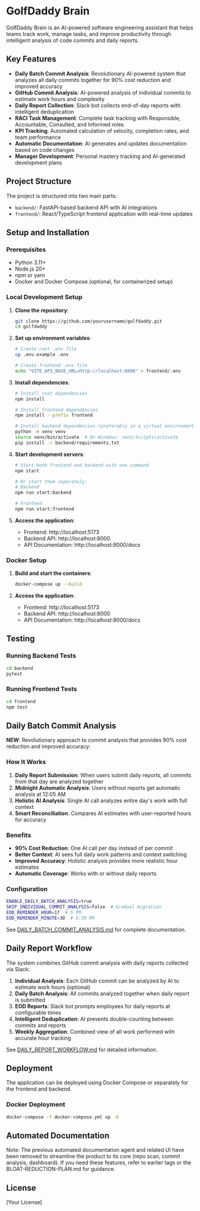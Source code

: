 # GolfDaddy Brain

GolfDaddy Brain is an AI-powered software engineering assistant that helps teams track work, manage tasks, and improve productivity through intelligent analysis of code commits and daily reports.

## Key Features

- **Daily Batch Commit Analysis**: Revolutionary AI-powered system that analyzes all daily commits together for 90% cost reduction and improved accuracy
- **GitHub Commit Analysis**: AI-powered analysis of individual commits to estimate work hours and complexity
- **Daily Report Collection**: Slack bot collects end-of-day reports with intelligent deduplication
- **RACI Task Management**: Complete task tracking with Responsible, Accountable, Consulted, and Informed roles
- **KPI Tracking**: Automated calculation of velocity, completion rates, and team performance
- **Automatic Documentation**: AI generates and updates documentation based on code changes
- **Manager Development**: Personal mastery tracking and AI-generated development plans

## Project Structure

The project is structured into two main parts:

- `backend/`: FastAPI-based backend API with AI integrations
- `frontend/`: React/TypeScript frontend application with real-time updates

## Setup and Installation

### Prerequisites

- Python 3.11+
- Node.js 20+
- npm or yarn
- Docker and Docker Compose (optional, for containerized setup)

### Local Development Setup

1. **Clone the repository**:
   ```bash
   git clone https://github.com/yourusername/golfdaddy.git
   cd golfdaddy
   ```

2. **Set up environment variables**:
   ```bash
   # Create root .env file
   cp .env.example .env
   
   # Create frontend .env file
   echo "VITE_API_BASE_URL=http://localhost:8000" > frontend/.env
   ```

3. **Install dependencies**:
   ```bash
   # Install root dependencies
   npm install
   
   # Install frontend dependencies
   npm install --prefix frontend
   
   # Install backend dependencies (preferably in a virtual environment)
   python -m venv venv
   source venv/bin/activate  # On Windows: venv\Scripts\activate
   pip install -r backend/requirements.txt
   ```

4. **Start development servers**:
   ```bash
   # Start both frontend and backend with one command
   npm start
   
   # Or start them separately:
   # Backend
   npm run start:backend
   
   # Frontend
   npm run start:frontend
   ```

5. **Access the application**:
   - Frontend: http://localhost:5173
   - Backend API: http://localhost:8000
   - API Documentation: http://localhost:8000/docs

### Docker Setup

1. **Build and start the containers**:
   ```bash
   docker-compose up --build
   ```

2. **Access the application**:
   - Frontend: http://localhost:5173
   - Backend API: http://localhost:8000
   - API Documentation: http://localhost:8000/docs

## Testing

### Running Backend Tests

```bash
cd backend
pytest
```

### Running Frontend Tests

```bash
cd frontend
npm test
```

## Daily Batch Commit Analysis

**NEW**: Revolutionary approach to commit analysis that provides 90% cost reduction and improved accuracy:

### How It Works
1. **Daily Report Submission**: When users submit daily reports, all commits from that day are analyzed together
2. **Midnight Automatic Analysis**: Users without reports get automatic analysis at 12:05 AM
3. **Holistic AI Analysis**: Single AI call analyzes entire day's work with full context
4. **Smart Reconciliation**: Compares AI estimates with user-reported hours for accuracy

### Benefits
- **90% Cost Reduction**: One AI call per day instead of per commit
- **Better Context**: AI sees full daily work patterns and context switching
- **Improved Accuracy**: Holistic analysis provides more realistic hour estimates
- **Automatic Coverage**: Works with or without daily reports

### Configuration
```bash
ENABLE_DAILY_BATCH_ANALYSIS=true
SKIP_INDIVIDUAL_COMMIT_ANALYSIS=false  # Gradual migration
EOD_REMINDER_HOUR=17  # 5 PM
EOD_REMINDER_MINUTE=30  # 5:30 PM
```

See [DAILY_BATCH_COMMIT_ANALYSIS.md](./claude_docs/DAILY_BATCH_COMMIT_ANALYSIS.md) for complete documentation.

## Daily Report Workflow

The system combines GitHub commit analysis with daily reports collected via Slack:

1. **Individual Analysis**: Each GitHub commit can be analyzed by AI to estimate work hours (optional)
2. **Daily Batch Analysis**: All commits analyzed together when daily report is submitted
3. **EOD Reports**: Slack bot prompts employees for daily reports at configurable times
4. **Intelligent Deduplication**: AI prevents double-counting between commits and reports
5. **Weekly Aggregation**: Combined view of all work performed with accurate hour tracking

See [DAILY_REPORT_WORKFLOW.md](./DAILY_REPORT_WORKFLOW.md) for detailed information.

## Deployment

The application can be deployed using Docker Compose or separately for the frontend and backend.

### Docker Deployment

```bash
docker-compose -f docker-compose.yml up -d
```

## Automated Documentation

Note: The previous automated documentation agent and related UI have been removed to streamline the product to its core (repo scan, commit analysis, dashboard). If you need these features, refer to earlier tags or the BLOAT-REDUCTION-PLAN.md for guidance.


## License

[Your License]
